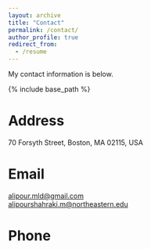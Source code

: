 ```yaml
---
layout: archive
title: "Contact"
permalink: /contact/
author_profile: true
redirect_from:
  - /resume
---
```


My contact information is below.

{% include base_path %}

Address
======
70 Forsyth Street, Boston, MA 02115, USA

Email
======
alipour.mld@gmail.com <br> alipourshahraki.m@northeastern.edu
  
Phone
======

